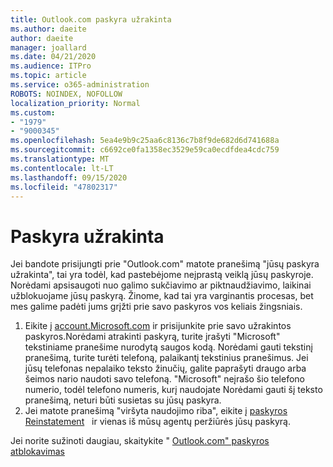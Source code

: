 ```yaml
---
title: Outlook.com paskyra užrakinta
ms.author: daeite
author: daeite
manager: joallard
ms.date: 04/21/2020
ms.audience: ITPro
ms.topic: article
ms.service: o365-administration
ROBOTS: NOINDEX, NOFOLLOW
localization_priority: Normal
ms.custom:
- "1979"
- "9000345"
ms.openlocfilehash: 5ea4e9b9c25aa6c8136c7b8f9de682d6d741688a
ms.sourcegitcommit: c6692ce0fa1358ec3529e59ca0ecdfdea4cdc759
ms.translationtype: MT
ms.contentlocale: lt-LT
ms.lasthandoff: 09/15/2020
ms.locfileid: "47802317"
---
```

# <a name="account-locked"></a>Paskyra užrakinta

Jei bandote prisijungti prie "Outlook.com" matote pranešimą "jūsų paskyra užrakinta", tai yra todėl, kad pastebėjome neįprastą veiklą jūsų paskyroje. Norėdami apsisaugoti nuo galimo sukčiavimo ar piktnaudžiavimo, laikinai užblokuojame jūsų paskyrą. Žinome, kad tai yra varginantis procesas, bet mes galime padėti jums grįžti prie savo paskyros vos keliais žingsniais.

1. Eikite į [account.Microsoft.com](https://go.microsoft.com/fwlink/?linkid=2090484) ir prisijunkite prie savo užrakintos paskyros.Norėdami atrakinti paskyrą, turite įrašyti "Microsoft" tekstiniame pranešime nurodytą saugos kodą. Norėdami gauti tekstinį pranešimą, turite turėti telefoną, palaikantį tekstinius pranešimus. Jei jūsų telefonas nepalaiko teksto žinučių, galite paprašyti draugo arba šeimos nario naudoti savo telefoną. "Microsoft" neįrašo šio telefono numerio, todėl telefono numeris, kurį naudojate Norėdami gauti šį teksto pranešimą, neturi būti susietas su jūsų paskyra.
2. Jei matote pranešimą "viršyta naudojimo riba", eikite į [paskyros Reinstatement](https://go.microsoft.com/fwlink/?linkid=2090483)   ir vienas iš mūsų agentų peržiūrės jūsų paskyrą.

Jei norite sužinoti daugiau, skaitykite " [Outlook.com" paskyros atblokavimas](https://support.office.com/article/f4ad2701-d166-4d8b-8a6a-9af2a1f8a4c4?wt.mc_id=Office_Outlook_com_Alchemy) 